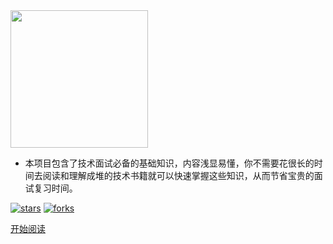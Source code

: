 <img width="220px" src="https://cs-notes-1256109796.cos.ap-guangzhou.myqcloud.com/other/LogoMakr_0zpEzN.png">


- 本项目包含了技术面试必备的基础知识，内容浅显易懂，你不需要花很长的时间去阅读和理解成堆的技术书籍就可以快速掌握这些知识，从而节省宝贵的面试复习时间。

<!--<span id="busuanzi_container_site_pv">Site View : <span id="busuanzi_value_site_pv">-->

[![stars](https://badgen.net/github/stars/robert202003/Java-Notes?icon=github&color=4ab8a1)](https://github.com/robert202003/Java-Notes) [![forks](https://badgen.net/github/forks/robert202003/Java-Notes?icon=github&color=4ab8a1)](https://github.com/robert202003/Java-Notes)

[开始阅读](http://www.cyc2018.xyz)

